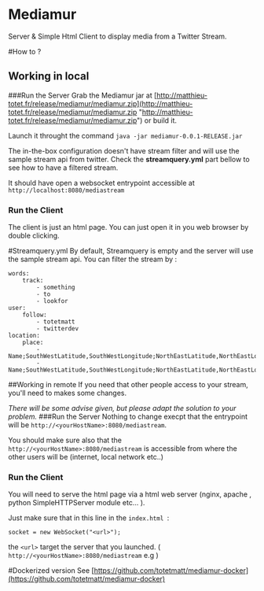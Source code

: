 # Mediamur
Server & Simple Html Client to display media from a Twitter Stream.

#How to ?
## Working in local
###Run the Server
Grab the Mediamur jar at [http://matthieu-totet.fr/release/mediamur/mediamur.zip](http://matthieu-totet.fr/release/mediamur/mediamur.zip "http://matthieu-totet.fr/release/mediamur/mediamur.zip") or build it.


Launch it throught the command `java -jar mediamur-0.0.1-RELEASE.jar`

The in-the-box configuration doesn't have stream filter and will use the sample stream api from twitter. Check the **streamquery.yml** part bellow to see how to have a filtered stream.

It should have open a websocket entrypoint accessible at `http://localhost:8080/mediastream`


### Run the Client
The client is just an html page. You can just open it in you web browser by double clicking.


#Streamquery.yml
By default, Streamquery is empty and the server will use the sample stream api. You can filter the stream by :


    words:
        track:
            - something
            - to
            - lookfor
    user:
        follow:
            - totetmatt
            - twitterdev
    location:
        place:
            -Name;SouthWestLatitude,SouthWestLongitude;NorthEastLatitude,NorthEastLongitude
            -Name;SouthWestLatitude,SouthWestLongitude;NorthEastLatitude,NorthEastLongitude
  


##Working in remote
If you need that other people access to your stream, you'll need to makes some changes.

*There will be some advise given, but please adapt the solution to your problem.*
###Run the Server
Nothing to change execpt that the entrypoint will be `http://<yourHostName>:8080/mediastream`.

You should make sure also that the `http://<yourHostName>:8080/mediastream` is accessible from where the other users will be (internet, local network etc..)

### Run the Client
You will need to serve the html page via a html web server (nginx, apache , python SimpleHTTPServer module  etc... ).

Just make sure that in this line in the `index.html `:

    socket = new WebSocket("<url>");

the `<url>` target the server that you launched. ( `http://<yourHostName>:8080/mediastream` e.g )

#Dockerized version
See [https://github.com/totetmatt/mediamur-docker](https://github.com/totetmatt/mediamur-docker)